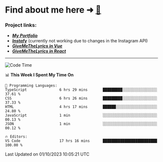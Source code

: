 # Find about me here ➜ [🧑](https://pauabella.dev)

### Project links:
- ***[My Portfolio](https://pauabella.dev)***
- ***[Instafy](https://instafy.me)*** (currently not working due to changes in the Instagram API)
- ***[GiveMeTheLyrics in Vue](https://lyrics.pauabella.dev)***
- ***[GiveMeTheLyrics in React](https://pauabella.dev/GiveMeTheLyrics)***

---
<!--START_SECTION:waka-->
![Code Time](http://img.shields.io/badge/Code%20Time-2%2C502%20hrs%2037%20mins-blue)

📊 **This Week I Spent My Time On** 

```text
💬 Programming Languages: 
TypeScript               6 hrs 29 mins       █████████░░░░░░░░░░░░░░░░   37.61 % 
CSS                      6 hrs 26 mins       █████████░░░░░░░░░░░░░░░░   37.33 % 
HTML                     4 hrs 17 mins       ██████░░░░░░░░░░░░░░░░░░░   24.80 % 
JavaScript               1 min               ░░░░░░░░░░░░░░░░░░░░░░░░░   00.13 % 
JSON                     1 min               ░░░░░░░░░░░░░░░░░░░░░░░░░   00.12 % 

🔥 Editors: 
VS Code                  17 hrs 16 mins      █████████████████████████   100.00 % 
```


 Last Updated on 01/10/2023 10:05:21 UTC
<!--END_SECTION:waka-->
